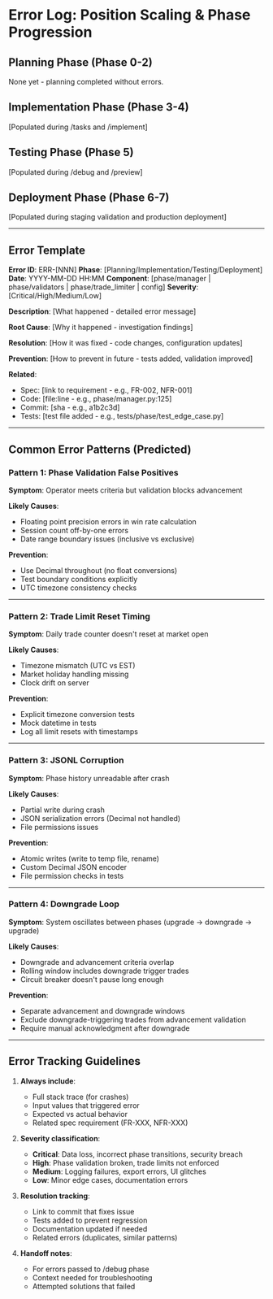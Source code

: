# Error Log: Position Scaling & Phase Progression

## Planning Phase (Phase 0-2)
None yet - planning completed without errors.

## Implementation Phase (Phase 3-4)
[Populated during /tasks and /implement]

## Testing Phase (Phase 5)
[Populated during /debug and /preview]

## Deployment Phase (Phase 6-7)
[Populated during staging validation and production deployment]

---

## Error Template

**Error ID**: ERR-[NNN]
**Phase**: [Planning/Implementation/Testing/Deployment]
**Date**: YYYY-MM-DD HH:MM
**Component**: [phase/manager | phase/validators | phase/trade_limiter | config]
**Severity**: [Critical/High/Medium/Low]

**Description**:
[What happened - detailed error message]

**Root Cause**:
[Why it happened - investigation findings]

**Resolution**:
[How it was fixed - code changes, configuration updates]

**Prevention**:
[How to prevent in future - tests added, validation improved]

**Related**:
- Spec: [link to requirement - e.g., FR-002, NFR-001]
- Code: [file:line - e.g., phase/manager.py:125]
- Commit: [sha - e.g., a1b2c3d]
- Tests: [test file added - e.g., tests/phase/test_edge_case.py]

---

## Common Error Patterns (Predicted)

### Pattern 1: Phase Validation False Positives
**Symptom**: Operator meets criteria but validation blocks advancement

**Likely Causes**:
- Floating point precision errors in win rate calculation
- Session count off-by-one errors
- Date range boundary issues (inclusive vs exclusive)

**Prevention**:
- Use Decimal throughout (no float conversions)
- Test boundary conditions explicitly
- UTC timezone consistency checks

---

### Pattern 2: Trade Limit Reset Timing
**Symptom**: Daily trade counter doesn't reset at market open

**Likely Causes**:
- Timezone mismatch (UTC vs EST)
- Market holiday handling missing
- Clock drift on server

**Prevention**:
- Explicit timezone conversion tests
- Mock datetime in tests
- Log all limit resets with timestamps

---

### Pattern 3: JSONL Corruption
**Symptom**: Phase history unreadable after crash

**Likely Causes**:
- Partial write during crash
- JSON serialization errors (Decimal not handled)
- File permissions issues

**Prevention**:
- Atomic writes (write to temp file, rename)
- Custom Decimal JSON encoder
- File permission checks in tests

---

### Pattern 4: Downgrade Loop
**Symptom**: System oscillates between phases (upgrade → downgrade → upgrade)

**Likely Causes**:
- Downgrade and advancement criteria overlap
- Rolling window includes downgrade trigger trades
- Circuit breaker doesn't pause long enough

**Prevention**:
- Separate advancement and downgrade windows
- Exclude downgrade-triggering trades from advancement validation
- Require manual acknowledgment after downgrade

---

## Error Tracking Guidelines

1. **Always include**:
   - Full stack trace (for crashes)
   - Input values that triggered error
   - Expected vs actual behavior
   - Related spec requirement (FR-XXX, NFR-XXX)

2. **Severity classification**:
   - **Critical**: Data loss, incorrect phase transitions, security breach
   - **High**: Phase validation broken, trade limits not enforced
   - **Medium**: Logging failures, export errors, UI glitches
   - **Low**: Minor edge cases, documentation errors

3. **Resolution tracking**:
   - Link to commit that fixes issue
   - Tests added to prevent regression
   - Documentation updated if needed
   - Related errors (duplicates, similar patterns)

4. **Handoff notes**:
   - For errors passed to /debug phase
   - Context needed for troubleshooting
   - Attempted solutions that failed
